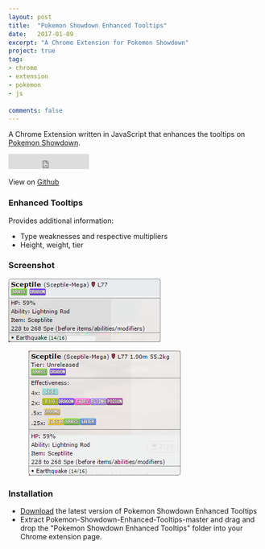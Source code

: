```yaml
---
layout: post
title:  "Pokemon Showdown Enhanced Tooltips"
date:   2017-01-09
excerpt: "A Chrome Extension for Pokemon Showdown"
project: true
tag:
- chrome
- extension
- pokemon
- js

comments: false
---
```


A Chrome Extension written in JavaScript that enhances the tooltips on [Pokemon Showdown](http://play.pokemonshowdown.com/).

<iframe src="https://ghbtns.com/github-btn.html?user=rowin1&repo=Pokemon-Showdown-Enhanced-Tooltips&type=star&count=true&size=large" frameborder="0" scrolling="0" width="160px" height="30px"></iframe>

View on [Github](https://github.com/rowin1/Pokemon-Showdown-Enhanced-Tooltips)

### Enhanced Tooltips
Provides additional information:

- Type weaknesses and respective multipliers
- Height, weight, tier

### Screenshot
![Screenshot](/images/PSET-screenshot1.png)
<figure>
	<a href="/images/PSET-screenshot2.png"><img src="/images/PSET-screenshot2.png"></a>
</figure>

### Installation
- [Download](https://github.com/rowin1/Pokemon-Showdown-Enhanced-Tooltips/archive/master.zip) the latest version of Pokemon Showdown Enhanced Tooltips
- Extract Pokemon-Showdown-Enhanced-Tooltips-master and drag and drop the "Pokemon Showdown Enhanced Tooltips" folder into your Chrome extension page.
